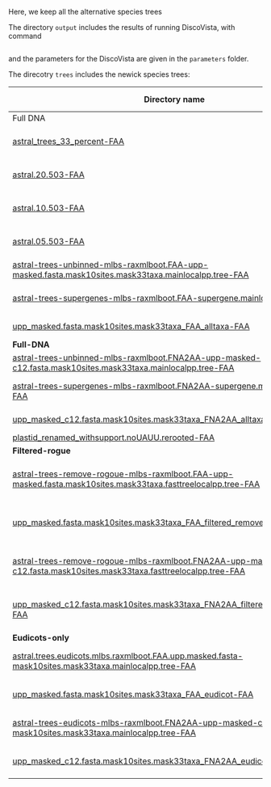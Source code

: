 Here, we keep all the alternative species trees

The directory `output` includes the results of running DiscoVista, with command
~~~~bash
~~~~

and the parameters for the DiscoVista are given in the `parameters` folder.

The direcotry `trees` includes the newick species trees:


Directory name   |   Tree name
-----------------|-------------------
| Full DNA|
| [astral_trees_33_percent-FAA](trees/astral_trees_33_percent-FAA) | ASTRAL-33%-FAA |
| [astral.20.503-FAA](trees/astral.20.503-FAA) | ASTRAL-20%-FAA |
| [astral.10.503-FAA](trees/astral.10.503-FAA) | ASTRAL-10%-FAA |
| [astral.05.503-FAA](trees/astral.05.503-FAA) | ASTRAL-05%-FAA |
| [astral-trees-unbinned-mlbs-raxmlboot.FAA-upp-masked.fasta.mask10sites.mask33taxa.mainlocalpp.tree-FAA](trees/astral-trees-unbinned-mlbs-raxmlboot.FAA-upp-masked.fasta.mask10sites.mask33taxa.mainlocalpp.tree-FAA) | ASTRAL-full-FAA |
| [astral-trees-supergenes-mlbs-raxmlboot.FAA-supergene.mainlocalpp.tree-FAA](trees/astral-trees-supergenes-mlbs-raxmlboot.FAA-supergene.mainlocalpp.tree-FAA) | ASTRAL-binning-FAA |
| [upp_masked.fasta.mask10sites.mask33taxa_FAA_alltaxa-FAA](trees/upp_masked.fasta.mask10sites.mask33taxa_FAA_alltaxa-FAA) | CAML-FAA |
| **Full-DNA**|
| [astral-trees-unbinned-mlbs-raxmlboot.FNA2AA-upp-masked-c12.fasta.mask10sites.mask33taxa.mainlocalpp.tree-FAA](trees/astral-trees-unbinned-mlbs-raxmlboot.FNA2AA-upp-masked-c12.fasta.mask10sites.mask33taxa.mainlocalpp.tree-FAA) | ASTRAL-full-C12 |
| [astral-trees-supergenes-mlbs-raxmlboot.FNA2AA-supergene.mainlocalpp.tree-FAA](trees/astral-trees-supergenes-mlbs-raxmlboot.FNA2AA-supergene.mainlocalpp.tree-FAA) | ASTRAL-binning-C12 |
| [upp_masked_c12.fasta.mask10sites.mask33taxa_FNA2AA_alltaxa-FAA](trees/upp_masked_c12.fasta.mask10sites.mask33taxa_FNA2AA_alltaxa-FAA) | CAML-C12 |
| [plastid_renamed_withsupport.noUAUU.rerooted-FAA](trees/plastid_renamed_withsupport.noUAUU.rerooted-FAA) | Plastid |
| **Filtered-rogue** |
| [astral-trees-remove-rogoue-mlbs-raxmlboot.FAA-upp-masked.fasta.mask10sites.mask33taxa.fasttreelocalpp.tree-FAA](trees/astral-trees-remove-rogoue-mlbs-raxmlboot.FAA-upp-masked.fasta.mask10sites.mask33taxa.fasttreelocalpp.tree-FAA) | ASTRAL-remove-rogue-FAA |
| [upp_masked.fasta.mask10sites.mask33taxa_FAA_filtered_remove_rogoue-FAA](trees/upp_masked.fasta.mask10sites.mask33taxa_FAA_filtered_remove_rogoue-FAA) | CAML-remove-rogue-FAA |
| [astral-trees-remove-rogoue-mlbs-raxmlboot.FNA2AA-upp-masked-c12.fasta.mask10sites.mask33taxa.fasttreelocalpp.tree-FAA](trees/astral-trees-remove-rogoue-mlbs-raxmlboot.FNA2AA-upp-masked-c12.fasta.mask10sites.mask33taxa.fasttreelocalpp.tree-FAA) | ASTRAL-remove-rogue-C12 |
| [upp_masked_c12.fasta.mask10sites.mask33taxa_FNA2AA_filtered_remove_rogoue-FAA](trees/upp_masked_c12.fasta.mask10sites.mask33taxa_FNA2AA_filtered_remove_rogoue-FAA) | CAML-remove-rogue-C12 |
| **Eudicots-only** |
| [astral.trees.eudicots.mlbs.raxmlboot.FAA.upp.masked.fasta-mask10sites.mask33taxa.mainlocalpp.tree-FAA](trees/astral.trees.eudicots.mlbs.raxmlboot.FAA.upp.masked.fasta.mask10sites.mask33taxa.mainlocalpp.tree-FAA) | ASTRAL-Eudicots-only-FAA |
| [upp_masked.fasta.mask10sites.mask33taxa_FAA_eudicot-FAA](trees/upp_masked.fasta.mask10sites.mask33taxa_FAA_eudicot-FAA) | CAML-Eudicots-only-FAA |
| [astral-trees-eudicots-mlbs-raxmlboot.FNA2AA-upp-masked-c12.fasta-mask10sites.mask33taxa.mainlocalpp.tree-FAA](trees/astral-trees-eudicots-mlbs-raxmlboot.FNA2AA-upp-masked-c12.fasta.mask10sites.mask33taxa.mainlocalpp.tree-FAA) | ASTRAL-Eudicots-only-C12 |
| [upp_masked_c12.fasta.mask10sites.mask33taxa_FNA2AA_eudicot-FAA](trees/upp_masked_c12.fasta.mask10sites.mask33taxa_FNA2AA_eudicot-FAA) | CAML-Eudicots-only-C12 |
